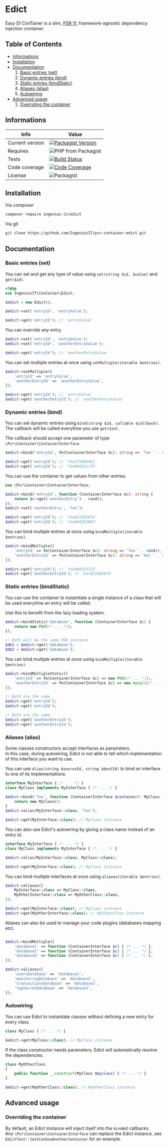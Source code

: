 # Edict

Easy DI ConTainer is a slim, [PSR 11](https://www.php-fig.org/psr/psr-11/), framework-agnostic dependency injection container.



## Table of Contents

* [Informations](#informations)
* [Installation](#installation)
* [Documentation](#documentation)
    1. [Basic entries (set)](#basic-entries-set)
    2. [Dynamic entries (bind)](#dynamic-entries-bind)
    3. [Static entries (bindStatic)](#static-entries-bindstatic)
    4. [Aliases (alias)](#aliases-alias)
    5. [Autowiring](#autowiring)
* [Advanced usage](#advanced-usage)
    1. [Overriding the container](#overriding-the-container)

## Informations

| Info | Value |
|-|-|
| Current version | [![Packagist Version](https://img.shields.io/packagist/v/ingenioz-it/edict.svg)](https://packagist.org/packages/ingenioz-it/edict) |
| Requires | ![PHP from Packagist](https://img.shields.io/packagist/php-v/ingenioz-it/edict.svg) |
| Tests | [![Build Status](https://travis-ci.com/IngeniozIT/psr-container-edict.svg?branch=master)](https://travis-ci.com/IngeniozIT/psr-container-edict) |
| Code coverage | [![Code Coverage](https://codecov.io/gh/IngeniozIT/psr-container-edict/branch/master/graph/badge.svg)](https://codecov.io/gh/IngeniozIT/psr-container-edict) |
| License | ![Packagist](https://img.shields.io/packagist/l/ingenioz-it/edict.svg) |

## Installation

Via composer

```sh
composer require ingenioz-it/edict
```

Via git

```sh
git clone https://github.com/IngeniozIT/psr-container-edict.git
```

## Documentation

### Basic entries (set)

You can set and get any type of value using `set(string $id, $value)` and `get($id)`.

```php
<?php
use IngeniozIT\Container\Edict;

$edict = new Edict();

$edict->set('entryId', 'entryValue');

$edict->get('entryId'); // 'entryValue'
```

You can override any entry.

```php
$edict->set('entryId', 'entryValue');
$edict->set('entryId', 'anotherEntryValue');

$edict->get('entryId'); // 'anotherEntryValue'
```

You can set multiple entries at once using `setMultiple(iterable $entries)`.

```php
$edict->setMultiple([
    'entryId' => 'entryValue',
    'anotherEntryId' => 'anotherEntryValue',
]);

$edict->get('entryId'); // 'entryValue'
$edict->get('anotherEntryId'); // 'anotherEntryValue'
```

### Dynamic entries (bind)

You can set dynamic entries using `bind(string $id, callable $callback)`.  
The callback will be called everytime you use `get($id)`.

The callback should accept one parameter of type `\Psr\Container\ContainerInterface`.

```php
$edict->bind('entryId', fn(ContainerInterface $c): string => 'foo ' . rand());

$edict->get('entryId'); // 'foo571065461'
$edict->get('entryId'); // 'foo984321175'
```

You can use the container to get values from other entries.

```php
use \Psr\Container\ContainerInterface;

$edict->bind('entryId', function (ContainerInterface $c): string {
    return $c->get('anotherEntry') . rand();
});
$edict->set('anotherEntry', 'foo');

$edict->get('entryId'); // 'foo821492074'
$edict->get('entryId'); // 'foo904232863'
```

You can bind multiple entries at once using `bindMultiple(iterable $entries)`.

```php
$edict->bindMultiple([
    'entryId' => fn(ContainerInterface $c): string => 'foo ' . rand(),
    'anotherEntryId' => fn(ContainerInterface $c): string => 'bar ' . rand(),
]);

$edict->get('entryId'); // 'foo984321175'
$edict->get('anotherEntryId'); // 'bar821492074'
```

### Static entries (bindStatic)

You can use the container to instantiate a single instance of a class that will be used everytime an entry will be called.

Use this to benefit from the lazy loading system.

```php
$edict->bindStatic('database', function (ContainerInterface $c) {
    return new PDO(/* ... */);
});

// Both will be the same PDO instance
$db1 = $edict->get('database');
$db2 = $edict->get('database');
```

You can bind multiple entries at once using `bindMultiple(iterable $entries)`.

```php
$edict->bindMultipleStatic([
    'entryId' => fn(ContainerInterface $c) => new PDO(/* ... */);,
    'anotherEntryId' => fn(ContainerInterface $c) => new mysqli(/* ... */);,
]);

// Both are the same
$edict->get('entryId');
$edict->get('entryId');

// Both are the same
$edict->get('anotherEntryId');
$edict->get('anotherEntryId');
```

### Aliases (alias)

Some classes constructors accept interfaces as parameters.  
In this case, during autowiring, Edict is not able to tell which implementation of this interface you want to use.

You can use `alias(string $sourceId, string $destId)` to bind an interface to one of its implementations.

```php
interface MyInterface { /* ... */ }
class MyClass implements MyInterface { /* ... */ }

$edict->bind('foo', function (ContainerInterface $container): MyClass {
    return new MyClass();
}
$edict->alias(MyInterface::class, 'foo');

$edict->get(MyInterface::class); // MyClass instance
```

You can also use Edict's autowiring by giving a class name instead of an entry id.

```php
interface MyInterface { /* ... */ }
class MyClass implements MyInterface { /* ... */ }

$edict->alias(MyInterface::class, MyClass::class);

$edict->get(MyInterface::class); // MyClass instance
```

You can bind multiple interfaces at once using `aliases(iterable $entries)`.

```php
$edict->aliases([
    MyInterface::class => MyClass::class,
    MyOtherInterface::class => MyOtherClass::class,
]);

$edict->get(MyInterface::class); // MyClass instance
$edict->get(MyOtherInterface::class); // MyOtherClass instance
```

Aliases can also be used to manage your code plugins (databases mapping etc).

```php

$edict->bindMultiple([
    'database1' => function (ContainerInterface $c) { /* ... */ },
    'database2' => function (ContainerInterface $c) { /* ... */ },
    'database3' => function (ContainerInterface $c) { /* ... */ },
]);

$edict->aliases([
    'usersDatabase' => 'database1',
    'monitoringDatabase' => 'database2',
    'transactionsDatabase' => 'database2',
    'topSecretDatabase' => 'database3',
]);
```

### Autowiring

You can use Edict to instantiate classes without defining a new entry for every class.

```php
class MyClass { /* ... */ }

$edict->get(MyClass::class); // MyClass instance
```

If the class constructor needs parameters, Edict will automatically resolve the dependencies.

```php
class MyOtherClass
{
    public function __construct(MyClass $myclass) { /* ... */ }
}

$edict->get(MyOtherClass::class); // MyOtherClass instance
```

## Advanced usage

### Overriding the container

By default, an Edict instance will inject itself into the `bind`ed callbacks.  
Any `\Psr\Container\ContainerInterface` can replace the Edict instance, see `EdictTest::testCanUseAnotherContainer` for an example.
